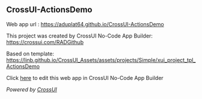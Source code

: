## CrossUI-ActionsDemo
Web app url : https://aduplat64.github.io/CrossUI-ActionsDemo

This project was created by CrossUI No-Code App Builder: https://crossui.com/RADGithub

Based on template: https://linb.github.io/CrossUI_Assets/assets/projects/Simple/xui_project_tpl_ActionsDemo

Click [here](https://crossui.com/RADGithub/#!from=github&owner=aduplat64&repo=CrossUI-ActionsDemo) to edit this web app in CrossUI No-Code App Builder

<i>Powered by [CrossUI](https://crossui.com)</i>
